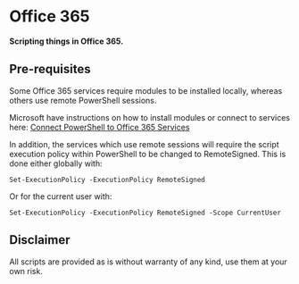 # Office 365

**Scripting things in Office 365.**

## Pre-requisites

Some Office 365 services require modules to be installed locally, whereas others use remote
PowerShell sessions.

Microsoft have instructions on how to install modules or connect to services here:
[Connect PowerShell to Office 365 Services](https://support.office.com/en-us/article/Connect-PowerShell-to-Office-365-services-06a743bb-ceb6-49a9-a61d-db4ffdf54fa6)

In addition, the services which use remote sessions will require the script execution policy within
PowerShell to be changed to RemoteSigned. This is done either globally with:

`Set-ExecutionPolicy -ExecutionPolicy RemoteSigned`

Or for the current user with:

`Set-ExecutionPolicy -ExecutionPolicy RemoteSigned -Scope CurrentUser`

## Disclaimer

All scripts are provided as is without warranty of any kind, use them at your own risk.
